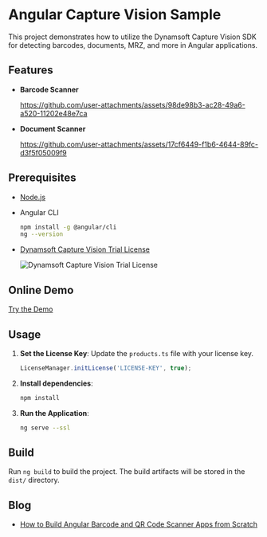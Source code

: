 # Angular Capture Vision Sample
This project demonstrates how to utilize the Dynamsoft Capture Vision SDK for detecting barcodes, documents, MRZ, and more in Angular applications.

## Features
- **Barcode Scanner**

    https://github.com/user-attachments/assets/98de98b3-ac28-49a6-a520-11202e48e7ca

- **Document Scanner**

    https://github.com/user-attachments/assets/17cf6449-f1b6-4644-89fc-d3f5f05009f9


## Prerequisites
- [Node.js](https://nodejs.org/en/download/)
- Angular CLI 

    ```bash
    npm install -g @angular/cli
    ng --version
    ```
- [Dynamsoft Capture Vision Trial License](https://www.dynamsoft.com/customer/license/trialLicense)

  ![Dynamsoft Capture Vision Trial License](https://www.dynamsoft.com/codepool/img/2024/07/capture-vision-suite-license.png)

## Online Demo
[Try the Demo](https://yushulx.me/angular-barcode-qr-code-scanner/)


## Usage
1. **Set the License Key**: Update the `products.ts` file with your license key.
    
    ```typescript
    LicenseManager.initLicense('LICENSE-KEY', true);
    ```
    
2. **Install dependencies**:
    
    ```bash
    npm install
    ```

3. **Run the Application**:
    
    ```bash
    ng serve --ssl
    ```

## Build

Run `ng build` to build the project. The build artifacts will be stored in the `dist/` directory.


## Blog
- [How to Build Angular Barcode and QR Code Scanner Apps from Scratch](https://www.dynamsoft.com/codepool/angular-barcode-qr-code-scanner.html)
